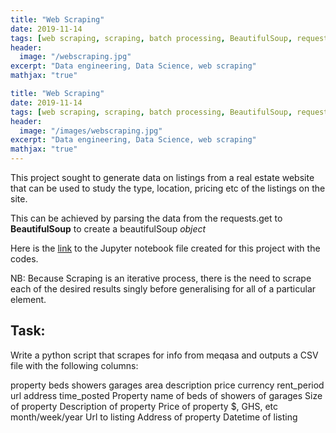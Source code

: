 ```yaml
---
title: "Web Scraping"
date: 2019-11-14
tags: [web scraping, scraping, batch processing, BeautifulSoup, requests, data mining]
header:
  image: "/webscraping.jpg"
excerpt: "Data engineering, Data Science, web scraping"
mathjax: "true"

title: "Web Scraping"
date: 2019-11-14
tags: [web scraping, scraping, batch processing, BeautifulSoup, requests, data mining]
header:
  image: "/images/webscraping.jpg"
excerpt: "Data engineering, Data Science, web scraping"
mathjax: "true"
---
```



This project sought to generate data on listings from a real estate website that can be used to study the type, location, pricing etc of the listings on the site. 

This can be achieved by parsing the data from the requests.get to **BeautifulSoup** to create a beautifulSoup *object*

Here is the [link](https://github.com/Akwensi/Web-scraping-_-project4) to the Jupyter notebook file created for this project with the codes.

NB: Because Scraping is an iterative process, there is the need to scrape each of the desired results singly before generalising for all of a particular element. 

## Task:

Write a python script that scrapes for info from meqasa and outputs a CSV file with the following columns:

property 
beds
showers
garages
area
description
price
currency
rent_period
url
address
time_posted
Property name
of beds
of showers 
of garages
Size of property
Description of property
Price of property
$, GHS, etc
month/week/year
Url to listing
Address of property
Datetime of listing



























